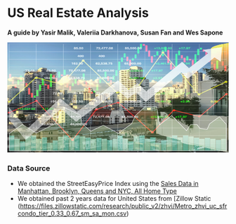 # US Real Estate Analysis 
**A guide by Yasir Malik, Valeriia Darkhanova, Susan Fan and Wes Sapone**

<img src="/image/1.jpg" width="550" height="250" align=" center">

### **Data Source**

- We obtained the StreetEasyPrice Index using the [ Sales Data in Manhattan, Brooklyn, Queens and NYC, All Home Type](https://streeteasy.com/blog/data-dashboard/?agg=Index&metric=StreetEasy%20Price%20Index&type=Sales&bedrooms=Any%20Bedrooms&property=Any%20Property%20Type&minDate=2010-01-01&maxDate=2020-12-01&area=Flatiron,Brooklyn%20Heights)
- We obtained past 2 years data for United States from [Zillow Static (https://files.zillowstatic.com/research/public_v2/zhvi/Metro_zhvi_uc_sfrcondo_tier_0.33_0.67_sm_sa_mon.csv)

